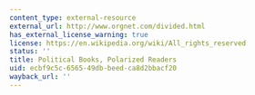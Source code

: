 ```yaml
---
content_type: external-resource
external_url: http://www.orgnet.com/divided.html
has_external_license_warning: true
license: https://en.wikipedia.org/wiki/All_rights_reserved
status: ''
title: Political Books, Polarized Readers
uid: ecbf9c5c-6565-49db-beed-ca8d2bbacf20
wayback_url: ''
---
```

